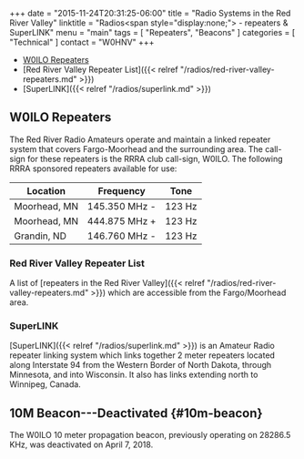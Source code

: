 +++
date = "2015-11-24T20:31:25-06:00"
title = "Radio Systems in the Red River Valley"
linktitle = "Radios<span style=\"display:none;\"> - repeaters & SuperLINK</span>"
menu = "main"
tags = [ "Repeaters", "Beacons" ]
categories = [ "Technical" ]
contact = "W0HNV"
+++
* [W0ILO Repeaters](/radios/#repeaters)
* [Red River Valley Repeater List]({{< relref "/radios/red-river-valley-repeaters.md" >}})
* [SuperLINK]({{< relref "/radios/superlink.md" >}})

## W0ILO Repeaters 

The Red River Radio Amateurs operate and maintain a linked repeater system
that covers Fargo-Moorhead and the surrounding area. The call-sign for these
repeaters is the RRRA club call-sign, W0ILO. The following 
RRRA sponsored repeaters available for use:

Location | Frequency | Tone
---------|-----------|-----
Moorhead, MN | 145.350 MHz - | 123 Hz
Moorhead, MN | 444.875 MHz + | 123 Hz
Grandin, ND | 146.760 MHz - | 123 Hz

### Red River Valley Repeater List

A list of [repeaters in the Red River Valley]({{< relref "/radios/red-river-valley-repeaters.md" >}}) which are accessible from the Fargo/Moorhead area.

### SuperLINK

[SuperLINK]({{< relref "/radios/superlink.md" >}}) is an Amateur Radio
repeater linking system which links together 2 meter repeaters located
along Interstate 94 from the Western Border of North Dakota, through
Minnesota, and into Wisconsin. It also has links extending north to
Winnipeg, Canada.
 
## 10M Beacon---Deactivated {#10m-beacon}

The W0ILO 10 meter propagation beacon, previously operating on 28286.5
KHz, was deactivated on April 7, 2018.
